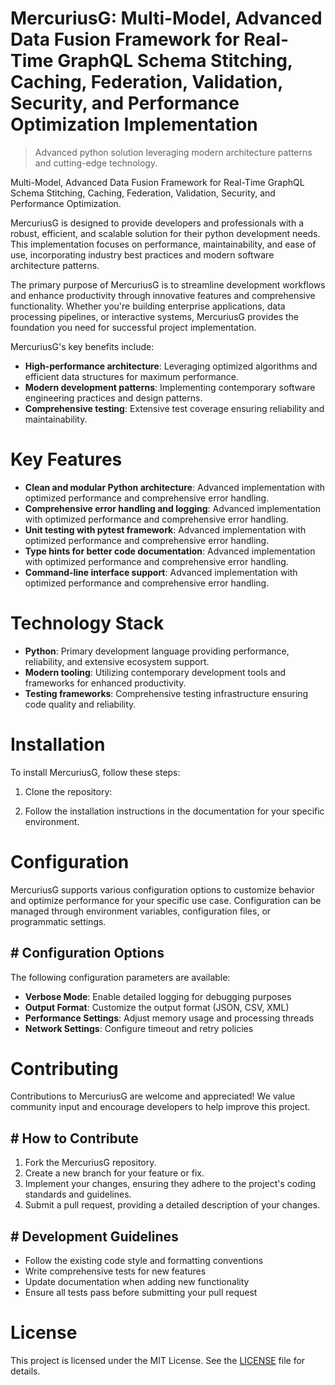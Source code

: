 <!-- fallback_MercuriusG_20251026205814_57094 -->

# MercuriusG: Multi-Model, Advanced Data Fusion Framework for Real-Time GraphQL Schema Stitching, Caching, Federation, Validation, Security, and Performance Optimization Implementation
> Advanced python solution leveraging modern architecture patterns and cutting-edge technology.

Multi-Model, Advanced Data Fusion Framework for Real-Time GraphQL Schema Stitching, Caching, Federation, Validation, Security, and Performance Optimization.

MercuriusG is designed to provide developers and professionals with a robust, efficient, and scalable solution for their python development needs. This implementation focuses on performance, maintainability, and ease of use, incorporating industry best practices and modern software architecture patterns.

The primary purpose of MercuriusG is to streamline development workflows and enhance productivity through innovative features and comprehensive functionality. Whether you're building enterprise applications, data processing pipelines, or interactive systems, MercuriusG provides the foundation you need for successful project implementation.

MercuriusG's key benefits include:

* **High-performance architecture**: Leveraging optimized algorithms and efficient data structures for maximum performance.
* **Modern development patterns**: Implementing contemporary software engineering practices and design patterns.
* **Comprehensive testing**: Extensive test coverage ensuring reliability and maintainability.

# Key Features

* **Clean and modular Python architecture**: Advanced implementation with optimized performance and comprehensive error handling.
* **Comprehensive error handling and logging**: Advanced implementation with optimized performance and comprehensive error handling.
* **Unit testing with pytest framework**: Advanced implementation with optimized performance and comprehensive error handling.
* **Type hints for better code documentation**: Advanced implementation with optimized performance and comprehensive error handling.
* **Command-line interface support**: Advanced implementation with optimized performance and comprehensive error handling.

# Technology Stack

* **Python**: Primary development language providing performance, reliability, and extensive ecosystem support.
* **Modern tooling**: Utilizing contemporary development tools and frameworks for enhanced productivity.
* **Testing frameworks**: Comprehensive testing infrastructure ensuring code quality and reliability.

# Installation

To install MercuriusG, follow these steps:

1. Clone the repository:


2. Follow the installation instructions in the documentation for your specific environment.

# Configuration

MercuriusG supports various configuration options to customize behavior and optimize performance for your specific use case. Configuration can be managed through environment variables, configuration files, or programmatic settings.

## # Configuration Options

The following configuration parameters are available:

* **Verbose Mode**: Enable detailed logging for debugging purposes
* **Output Format**: Customize the output format (JSON, CSV, XML)
* **Performance Settings**: Adjust memory usage and processing threads
* **Network Settings**: Configure timeout and retry policies

# Contributing

Contributions to MercuriusG are welcome and appreciated! We value community input and encourage developers to help improve this project.

## # How to Contribute

1. Fork the MercuriusG repository.
2. Create a new branch for your feature or fix.
3. Implement your changes, ensuring they adhere to the project's coding standards and guidelines.
4. Submit a pull request, providing a detailed description of your changes.

## # Development Guidelines

* Follow the existing code style and formatting conventions
* Write comprehensive tests for new features
* Update documentation when adding new functionality
* Ensure all tests pass before submitting your pull request

# License

This project is licensed under the MIT License. See the [LICENSE](https://github.com/demaagro/MercuriusG/blob/main/LICENSE) file for details.
